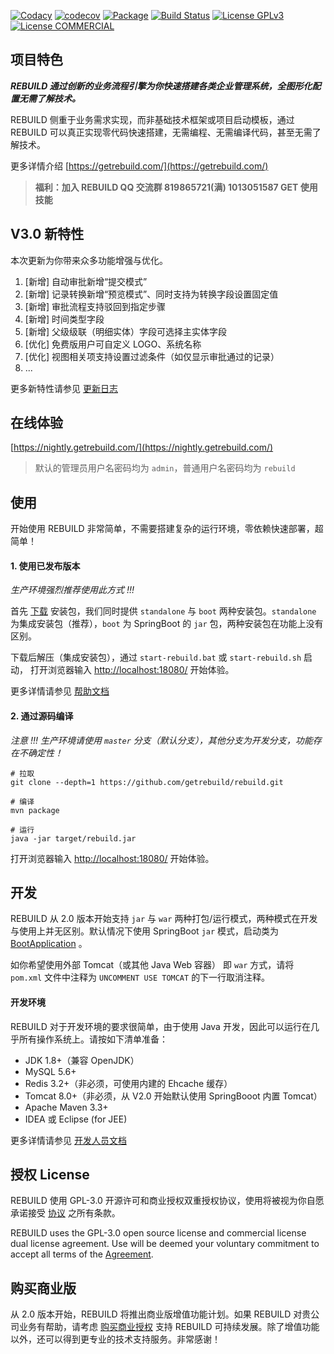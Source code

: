 [![Codacy](https://api.codacy.com/project/badge/Grade/599a0a3e46f84e6bbc29e8fbe4632860)](https://www.codacy.com/app/getrebuild/rebuild)
[![codecov](https://codecov.io/gh/getrebuild/rebuild/branch/master/graph/badge.svg)](https://codecov.io/gh/getrebuild/rebuild)
[![Package](https://github.com/getrebuild/rebuild/actions/workflows/maven-publish.yml/badge.svg)](https://github.com/getrebuild/rebuild/actions/workflows/maven-publish.yml)
[![Build Status](https://travis-ci.com/getrebuild/rebuild.svg?branch=master)](https://travis-ci.com/getrebuild/rebuild)
[![License GPLv3](https://img.shields.io/github/license/getrebuild/rebuild.svg)](LICENSE)
[![License COMMERCIAL](https://img.shields.io/badge/license-COMMERCIAL-orange.svg)](COMMERCIAL)

## 项目特色

**_REBUILD 通过创新的业务流程引擎为你快速搭建各类企业管理系统，全图形化配置无需了解技术。_**

REBUILD 侧重于业务需求实现，而非基础技术框架或项目启动模板，通过 REBUILD 可以真正实现零代码快速搭建，无需编程、无需编译代码，甚至无需了解技术。

更多详情介绍 [https://getrebuild.com/](https://getrebuild.com/)

> **福利：加入 REBUILD QQ 交流群 819865721(满) 1013051587 GET 使用技能**

## V3.0 新特性

本次更新为你带来众多功能增强与优化。

1. [新增] 自动审批新增“提交模式”
2. [新增] 记录转换新增“预览模式”、同时支持为转换字段设置固定值
3. [新增] 审批流程支持驳回到指定步骤
4. [新增] 时间类型字段
5. [新增] 父级级联（明细实体）字段可选择主实体字段
6. [优化] 免费版用户可自定义 LOGO、系统名称
7. [优化] 视图相关项支持设置过滤条件（如仅显示审批通过的记录）
8. ...

更多新特性请参见 [更新日志](https://getrebuild.com/docs/dev/changelog)

## 在线体验

[https://nightly.getrebuild.com/](https://nightly.getrebuild.com/)

> 默认的管理员用户名密码均为 `admin`，普通用户名密码均为 `rebuild`

## 使用

开始使用 REBUILD 非常简单，不需要搭建复杂的运行环境，零依赖快速部署，超简单！

#### 1. 使用已发布版本

_生产环境强烈推荐使用此方式 !!!_

首先 [下载](https://getrebuild.com/download) 安装包，我们同时提供 `standalone` 与 `boot` 两种安装包。`standalone` 为集成安装包（推荐），`boot` 为 SpringBoot 的 `jar` 包，两种安装包在功能上没有区别。

下载后解压（集成安装包），通过 `start-rebuild.bat` 或 `start-rebuild.sh` 启动， 打开浏览器输入 [http://localhost:18080/](http://localhost:18080/) 开始体验。

更多详情请参见 [帮助文档](https://getrebuild.com/docs/)

#### 2. 通过源码编译

_注意 !!! 生产环境请使用 `master` 分支（默认分支），其他分支为开发分支，功能存在不确定性！_

```
# 拉取
git clone --depth=1 https://github.com/getrebuild/rebuild.git

# 编译
mvn package

# 运行
java -jar target/rebuild.jar
```

打开浏览器输入 [http://localhost:18080/](http://localhost:18080/) 开始体验。

## 开发

REBUILD 从 2.0 版本开始支持 `jar` 与 `war` 两种打包/运行模式，两种模式在开发与使用上并无区别。默认情况下使用 SpringBoot `jar` 模式，启动类为 [BootApplication](https://github.com/getrebuild/rebuild/blob/master/src/main/java/com/rebuild/core/BootApplication.java) 。

如你希望使用外部 Tomcat（或其他 Java Web 容器） 即 `war` 方式，请将 `pom.xml` 文件中注释为 `UNCOMMENT USE TOMCAT` 的下一行取消注释。

#### 开发环境

REBUILD 对于开发环境的要求很简单，由于使用 Java 开发，因此可以运行在几乎所有操作系统上。请按如下清单准备：

- JDK 1.8+（兼容 OpenJDK）
- MySQL 5.6+
- Redis 3.2+（非必须，可使用内建的 Ehcache 缓存）
- Tomcat 8.0+（非必须，从 V2.0 开始默认使用 SpringBooot 内置 Tomcat）
- Apache Maven 3.3+
- IDEA 或 Eclipse (for JEE)

更多详情请参见 [开发人员文档](https://getrebuild.com/docs/dev/)

## 授权 License

REBUILD 使用 GPL-3.0 开源许可和商业授权双重授权协议，使用将被视为你自愿承诺接受 [协议](https://getrebuild.com/legal/service-terms) 之所有条款。

REBUILD uses the GPL-3.0 open source license and commercial license dual license agreement. Use will be deemed your voluntary commitment to accept all terms of the [Agreement](https://getrebuild.com/legal/service-terms).

## 购买商业版

从 2.0 版本开始，REBUILD 将推出商业版增值功能计划。如果 REBUILD 对贵公司业务有帮助，请考虑 [购买商业授权](https://getrebuild.com/#pricing-plans) 支持 REBUILD 可持续发展。除了增值功能以外，还可以得到更专业的技术支持服务。非常感谢！
